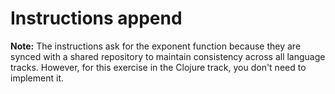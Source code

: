 # Instructions append

**Note:** The instructions ask for the exponent function because they are synced with a shared repository to maintain consistency across all language tracks.
However, for this exercise in the Clojure track, you don't need to implement it.
